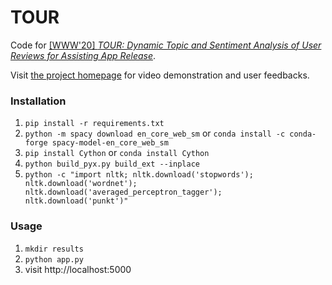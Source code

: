 # TOUR

Code for [[WWW'20] _TOUR: Dynamic Topic and Sentiment Analysis of User Reviews for Assisting App Release_](https://dl.acm.org/doi/10.1145/3442442.3458612).

Visit [the project homepage](https://yttty.github.io/tour/) for video demonstration and user feedbacks.

### Installation

1. `pip install -r requirements.txt`
2. `python -m spacy download en_core_web_sm` or `conda install -c conda-forge spacy-model-en_core_web_sm`
3. `pip install Cython` or `conda install Cython`
4. `python build_pyx.py build_ext --inplace`
5. `python -c "import nltk; nltk.download('stopwords'); nltk.download('wordnet'); nltk.download('averaged_perceptron_tagger'); nltk.download('punkt')"`


### Usage

1. `mkdir results`
2. `python app.py`
3. visit http://localhost:5000
